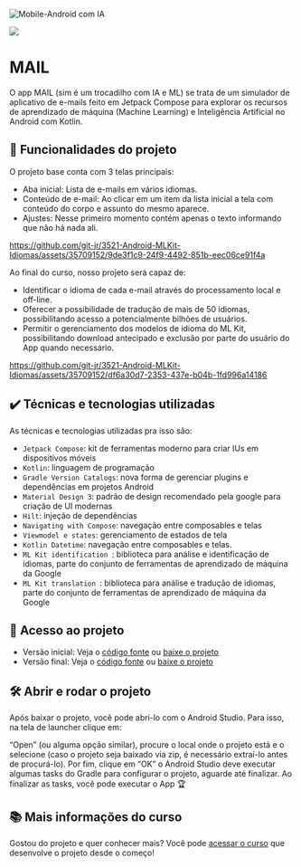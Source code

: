 ![Mobile-Android com IA](https://github.com/git-jr/3521-Android-MLKit-Idiomas/assets/35709152/3b87166c-9434-4943-bd5b-4cfefec4cf74)

![](https://img.shields.io/github/license/alura-cursos/android-com-kotlin-personalizando-ui)


# MAIL

O app MAIL (sim é um trocadilho com IA e ML) se trata de um simulador de aplicativo de e-mails feito em Jetpack Compose para explorar os recursos de aprendizado de máquina (Machine Learning) e Inteligência Artificial no Android com Kotlin. 

## 🔨 Funcionalidades do projeto
O projeto base conta com 3 telas principais:
- Aba inicial: Lista de e-mails em vários idiomas.
- Conteúdo de e-mail: Ao clicar em um item da lista inicial a tela com conteúdo do corpo e assunto do mesmo aparece.
- Ajustes: Nesse primeiro momento contém apenas o texto informando que não há nada ali.
  
https://github.com/git-jr/3521-Android-MLKit-Idiomas/assets/35709152/9de3f1c9-24f9-4492-851b-eec06ce91f4a



Ao final do curso, nosso projeto será capaz de:
- Identificar o idioma de cada e-mail através do processamento local e off-line.
- Oferecer a possibilidade de tradução de mais de 50 idiomas, possibilitando acesso a potencialmente bilhões de usuários. 
- Permitir o gerenciamento dos modelos de idioma do ML Kit, possibilitando download antecipado e exclusão por parte do usuário do App quando necessário.

https://github.com/git-jr/3521-Android-MLKit-Idiomas/assets/35709152/df6a30d7-2353-437e-b04b-1fd996a14186




## ✔️ Técnicas e tecnologias utilizadas

As técnicas e tecnologias utilizadas pra isso são:

- `Jetpack Compose`: kit de ferramentas moderno para criar IUs em dispositivos móveis
- `Kotlin`: linguagem de programação
- `Gradle Version Catalogs`: nova forma de gerenciar plugins e dependências em projetos Android
- `Material Design 3`: padrão de design recomendado pela google para criação de UI modernas
- `Hilt`: injeção de dependências
- `Navigating with Compose`: navegação entre composables e telas
- `Viewmodel e states`: gerenciamento de estados de tela
- `Kotlin Datetime`: navegação entre composables e telas.  
- `ML Kit identification `: biblioteca para análise e identificação de idiomas, parte do conjunto de ferramentas de aprendizado de máquina da Google
- `ML Kit translation `: biblioteca para análise e tradução de idiomas, parte do conjunto de ferramentas de aprendizado de máquina da Google



## 📁 Acesso ao projeto

- Versão inicial: Veja o [código fonte][codigo-inicial] ou [baixe o projeto][download-inicial]
- Versão final: Veja o [código fonte][codigo-final] ou [baixe o projeto][download-final]

## 🛠️ Abrir e rodar o projeto
Após baixar o projeto, você pode abri-lo com o Android Studio. Para isso, na tela de launcher clique em:

“Open” (ou alguma opção similar), procure o local onde o projeto está e o selecione (caso o projeto seja baixado via zip, é necessário extraí-lo antes de procurá-lo). Por fim, clique em “OK” o Android Studio deve executar algumas tasks do Gradle para configurar o projeto, aguarde até finalizar. Ao finalizar as tasks, você pode executar o App 🏆


## 📚 Mais informações do curso

Gostou do projeto e quer conhecer mais? Você pode [acessar o curso](https://cursos.alura.com.br/course/android-kotlin-personalize-app) que desenvolve o projeto desde o começo!

[codigo-inicial]: https://github.com/git-jr/3521-Android-MLKit-Idiomas
[download-inicial]: https://github.com/git-jr/3521-Android-MLKit-Idiomas/archive/refs/heads/projeto-base.zip

[codigo-final]: https://github.com/git-jr/3521-Android-MLKit-Idiomas/tree/aula05
[download-final]: https://github.com/git-jr/3521-Android-MLKit-Idiomas/archive/refs/heads/aula05.zip


